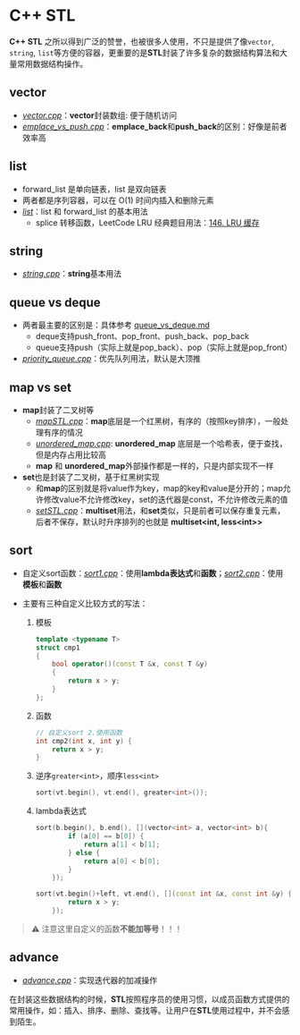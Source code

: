 # C++ STL
**C++ STL** 之所以得到广泛的赞誉，也被很多人使用，不只是提供了像`vector`, `string`, `list`等方便的容器，更重要的是**STL**封装了许多复杂的数据结构算法和大量常用数据结构操作。



## vector

- [*vector.cpp*](./vector.cpp)：**vector**封装数组: 便于随机访问
- [*emplace_vs_push.cpp*](./emplace_vs_push.cpp)：**emplace_back**和**push_back**的区别：好像是前者效率高



## list

- forward_list 是单向链表，list 是双向链表
- 两者都是序列容器，可以在 O(1) 时间内插入和删除元素
- *[list](./list.cpp)*：list 和 forward_list 的基本用法
  - splice 转移函数，LeetCode LRU 经典题目用法：[146. LRU 缓存](https://leetcode.cn/problems/lru-cache/)



## string

- *[string.cpp](./string.cpp)*：**string**基本用法



## queue vs deque

- 两者最主要的区别是：具体参考 [queue_vs_deque.md](queue_vs_deque.md)
  - deque支持push_front、pop_front、push_back、pop_back
  - queue支持push（实际上就是pop_back）、pop（实际上就是pop_front）
- *[priority_queue.cpp](./priority_queue.cpp)*：优先队列用法，默认是大顶推



## map vs set

- **map**封装了二叉树等 
    - *[mapSTL.cpp](./mapSTL.cpp)*：**map**底层是一个红黑树，有序的（按照key排序），一般处理有序的情况
    - *[unordered_map.cpp](./unordered_map.cpp)*: **unordered_map** 底层是一个哈希表，便于查找，但是内存占用比较高
    - **map** 和 **unordered_map**外部操作都是一样的，只是内部实现不一样
- **set**也是封装了二叉树，基于红黑树实现
    - 和**map**的区别就是将value作为key，map的key和value是分开的；map允许修改value不允许修改key，set的迭代器是const，不允许修改元素的值
    - *[setSTL.cpp](./setSTL.cpp)*：**multiset**用法，和**set**类似，只是前者可以保存重复元素，后者不保存，默认时升序排列的也就是 **multiset<int, less\<int\>>**



## sort

- 自定义sort函数：*[sort1.cpp](./sort1.cpp)*：使用**lambda表达式**和**函数**；*[sort2.cpp](./sort2.cpp)*：使用**模板**和**函数**

- 主要有三种自定义比较方式的写法：

    1. 模板

       ```cpp
       template <typename T>
       struct cmp1
       {
           bool operator()(const T &x, const T &y)
           {
               return x > y;
           }
       };
       ```

    2. 函数

       ```cpp
       // 自定义sort 2.使用函数
       int cmp2(int x, int y) {
           return x > y;
       }
       ```

    3. 逆序`greater<int>`，顺序`less<int>`

       ```cpp
       sort(vt.begin(), vt.end(), greater<int>());
       ```

    4. lambda表达式

       ```cpp
       sort(b.begin(), b.end(), [](vector<int> a, vector<int> b){
               if (a[0] == b[0]) {
                   return a[1] < b[1];
               } else {
                   return a[0] < b[0];
               }
           });
       
       sort(vt.begin()+left, vt.end(), [](const int &x, const int &y) {
               return x > y;
           });
       ```

> :warning: 注意这里自定义的函数**不能加等号**！！！



## advance

- *[advance.cpp](./advance.cpp)*：实现迭代器的加减操作



在封装这些数据结构的时候，**STL**按照程序员的使用习惯，以成员函数方式提供的常用操作，如：插入、排序、删除、查找等。让用户在**STL**使用过程中，并不会感到陌生。

